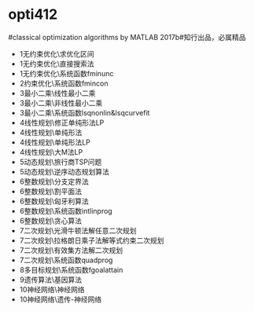 # opti412
#classical optimization algorithms by MATLAB 2017b#知行出品，必属精品
<div id="spnEditorSign" style="position:relative;zoom:1"><ul><li>1无约束优化\求优化区间</li><li>1无约束优化\直接搜索法</li><li>1无约束优化\系统函数fminunc</li><li>2约束优化\系统函数fmincon</li><li>3最小二乘\线性最小二乘</li><li>3最小二乘\非线性最小二乘</li><li>3最小二乘\系统函数lsqnonlin&amp;lsqcurvefit</li><li>4线性规划\修正单纯形法LP</li><li>4线性规划\单纯形法</li><li>4线性规划\单纯形法LP</li><li>4线性规划\大M法LP</li><li>5动态规划\旅行商TSP问题</li><li>5动态规划\逆序动态规划算法</li><li>6整数规划\分支定界法</li><li>6整数规划\割平面法</li><li>6整数规划\匈牙利算法</li><li>6整数规划\系统函数intlinprog</li><li>6整数规划\贪心算法</li><li>7二次规划\光滑牛顿法解任意二次规划</li><li>7二次规划\拉格朗日乘子法解等式约束二次规划</li><li>7二次规划\有效集方法解二次规划</li><li>7二次规划\系统函数quadprog</li><li>8多目标规划\系统函数fgoalattain</li><li>9遗传算法\基因算法</li><li>10神经网络\神经网络</li><li>10神经网络\遗传-神经网络</li></ul><div style="clear:both"></div></div>
